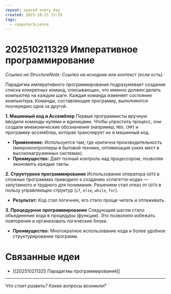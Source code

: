 ```yaml
---
repeat: spaced every day
created: 2025-10-21 13:29
tags:
  - computerScience
---
```

# 202510211329 Императивное программирование

*Ссылка на StructureNote:*
*Ссылка на исходник или контекст (если есть):*

Парадигма императивного программирования подразумевает создание списка конкретных команд, описывающих, что именно должен делать компьютер на каждом шаге. Каждая команда изменяет состояние компьютера. Команды, составляющие программу, выполняются поочередно одна за другой.

**1. Машинный код и Ассемблер**
Первые программисты вручную вводили команды нулями и единицами. Чтобы упростить процесс, они создали мнемонические обозначения (например, `MOV`, `CMP`) и программу-ассемблер, которая транслирует их в машинный код.

- **Применение:** Используется там, где критична производительность (микроконтроллеры в бытовой технике, оптимизация узких мест в высоконагруженных системах).
- **Преимущество:** Даёт полный контроль над процессором, позволяя экономить каждые такты.

**2. Структурное программирование**
Использование оператора `GOTO` в сложных программах приводило к созданию «спагетти-кода» — запутанного и трудного для понимания. Решением стал отказ от `GOTO` в пользу управляющих структур (`if`, `else`, `while`, `for`).

- **Результат:** Код стал логичнее, его стало проще читать и отлаживать.

**3. Процедурное программирование**
Следующим шагом стало объединение кода в процедуры (функции). Это позволило избежать повторения и организовать логические блоки.

- **Преимущество:** Многократное использование кода и более удобное структурирование программ.

# Связанные идеи

- [[202510211325 Парадигмы программирования]]

---

*Что стоит развить? Какие вопросы возникли?*
